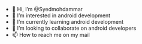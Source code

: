 - 👋 Hi, I’m @Syedmohdammar
- 👀 I’m interested in android development
- 🌱 I’m currently learning android development
- 💞️ I’m looking to collaborate on android developers
- 📫 How to reach me on my mail

<!---
Syedmohdammar/Syedmohdammar is a ✨ special ✨ repository because its `README.md` (this file) appears on your GitHub profile.
You can click the Preview link to take a look at your changes.
--->
